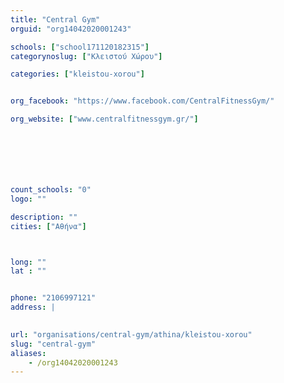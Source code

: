 ```yaml
---
title: "Central Gym"
orguid: "org14042020001243"

schools: ["school171120182315"]
categorynoslug: ["Κλειστού Χώρου"]

categories: ["kleistou-xorou"]


org_facebook: "https://www.facebook.com/CentralFitnessGym/"

org_website: ["www.centralfitnessgym.gr/"]







count_schools: "0"
logo: ""

description: ""
cities: ["Αθήνα"]



long: ""
lat : ""


phone: "2106997121"
address: |
    

url: "organisations/central-gym/athina/kleistou-xorou"
slug: "central-gym"
aliases:
    - /org14042020001243
---
```



